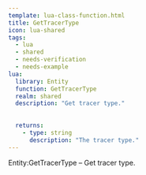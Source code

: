 ```yaml
---
template: lua-class-function.html
title: GetTracerType
icon: lua-shared
tags:
  - lua
  - shared
  - needs-verification
  - needs-example
lua:
  library: Entity
  function: GetTracerType
  realm: shared
  description: "Get tracer type."
  
  
  returns:
    - type: string
      description: "The tracer type."
---
```


<div class="lua__search__keywords">
Entity:GetTracerType &#x2013; Get tracer type.
</div>

